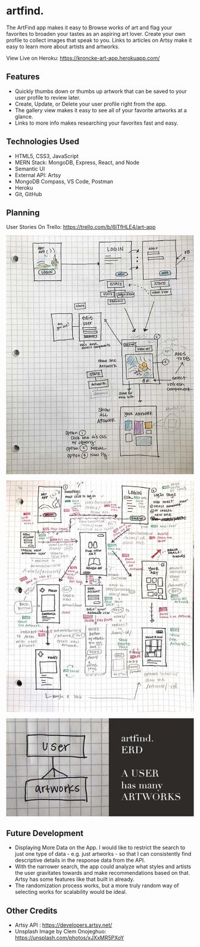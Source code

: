 # artfind.

The ArtFind app makes it easy to Browse works of art and flag your favorites to broaden your tastes as an aspiring art lover. Create your own profile to collect images that speak to you. Links to articles on Artsy make it easy to learn more about artists and artworks.

View Live on Heroku: https://kroncke-art-app.herokuapp.com/

## Features
* Quickly thumbs down or thumbs up artwork that can be saved to your user profile to review later.
* Create, Update, or Delete your user profile right from the app.
* The gallery view makes it easy to see all of your favorite artworks at a glance.
* Links to more info makes researching your favorites fast and easy.

## Technologies Used
* HTML5, CSS3, JavaScript
* MERN Stack:
    MongoDB, Express, React, and Node
* Semantic UI 
* External API: Artsy
* MongoDB Compass, VS Code, Postman
* Heroku
* Git, GitHub

## Planning
User Stories On Trello:
https://trello.com/b/6ITfHLE4/art-app

![Wirefreame](https://github.com/ivykroncke/artapp/blob/master/markdownimages/ComponentTree.jpg)

![ComponentTree](https://github.com/ivykroncke/artapp/blob/master/markdownimages/Wireframe.jpg)


![ERD](https://github.com/ivykroncke/artapp/blob/master/markdownimages/ERD.jpg)

## Future Development
* Displaying More Data on the App. I would like to restrict the search to just one type of data - e.g. just artworks - so that I can consistently find descriptive details in the response data from the API.
* With the narrower search, the app could analyze what styles and artists the user gravitates towards and make recommendations based on that. Artsy has some features like that built in already.
* The randomization process works, but a more truly random way of selecting works for scalability would be ideal.

## Other Credits
* Artsy API : https://developers.artsy.net/
* Unsplash Image by Clem Onojeghuo: https://unsplash.com/photos/xJXxMR5PXoY